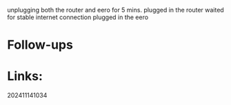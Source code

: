 
 unplugging both the router and eero for 5 mins.
 plugged in the router waited for stable internet connection
 plugged in the eero



# Follow-ups


# Links: 



202411141034
